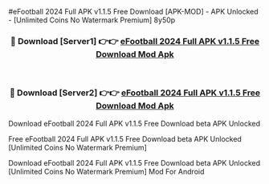 #eFootball 2024 Full APK v1.1.5 Free Download [APK-MOD] - APK Unlocked - [Unlimited Coins No Watermark Premium] 8y50p



<div align="center">

<h3>🔴 Download [Server1] 👉👉 <a href="https://momento.my/?title=eFootball_2024_Full_APK_v1.1.5_Free_Download">eFootball 2024 Full APK v1.1.5 Free Download Mod Apk</a></h3><br>

<h3>🔴 Download [Server2] 👉👉 <a href="https://momento.my/?title=eFootball_2024_Full_APK_v1.1.5_Free_Download">eFootball 2024 Full APK v1.1.5 Free Download Mod Apk</a></h3>
</div>



Download eFootball 2024 Full APK v1.1.5 Free Download beta APK Unlocked

Free eFootball 2024 Full APK v1.1.5 Free Download beta APK Unlocked [Unlimited Coins No Watermark Premium]

Download eFootball 2024 Full APK v1.1.5 Free Download beta APK Unlocked [Unlimited Coins No Watermark Premium] Mod For Android
